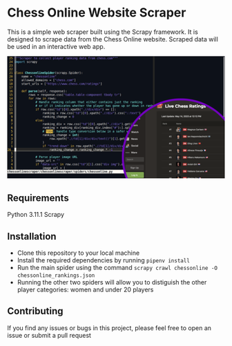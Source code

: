 # Chess Online Website Scraper
This is a simple web scraper built using the Scrapy framework. It is designed to scrape data from the Chess Online website.
Scraped data will be used in an interactive web app.

![Cover Image](assets/images/chess-online-scraper-cover-image.png)

## Requirements
Python 3.11.1
Scrapy

## Installation
- Clone this repository to your local machine
- Install the required dependencies by running `pipenv install`
- Run the main spider using the command `scrapy crawl chessonline -O chessonline_rankings.json`
- Running the other two spiders will allow you to distiguish the other player categories: women and under 20 players

## Contributing
If you find any issues or bugs in this project, please feel free to open an issue or submit a pull request
